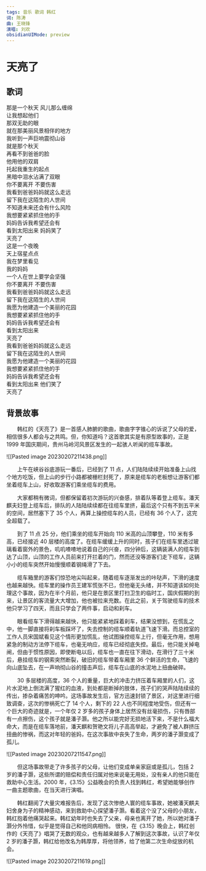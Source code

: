 ```yaml
---
tags: 音乐 歌词 韩红
词: 陈涛
曲: 王晓锋
演唱: 刘欢
obsidianUIMode: preview
---
```


# 天亮了

## 歌词

那是一个秋天
风儿那么缠绵  
让我想起他们  
那双无助的眼  
就在那美丽风景相伴的地方  
我听到一声巨响震彻山谷  
就是那个秋天  
再看不到爸爸的脸  
他用他的双肩  
托起我重生的起点  
黑暗中泪水沾满了双眼  
你不要离开 不要伤害  
我看到爸爸妈妈就这么走远  
留下我在这陌生的人世间  
不知道未来还会有什么风险  
我想要紧紧抓住他的手  
妈妈告诉我希望还会有  
看到太阳出来 妈妈笑了  
天亮了  
这是一个夜晚  
天上宿星点点  
我在梦里看见  
我的妈妈  
一个人在世上要学会坚强  
你不要离开 不要伤害  
我看到爸爸妈妈就这么走远  
留下我在这陌生的人世间  
我愿为他建造一个美丽的花园  
我想要紧紧抓住他的手  
妈妈告诉我希望还会有  
看到太阳出来  
天亮了  
我看到爸爸妈妈就这么走远  
留下我在这陌生的人世间  
我愿为他建造一个美丽的花园  
我想要紧紧抓住他的手  
妈妈告诉我希望还会有  
看到太阳出来 他们笑了  
天亮了

## 背景故事

‌‌‌　　韩红的《天亮了》是一首感人肺腑的歌曲，歌曲字字锥心的诉说了父母的爱，相信很多人都会与之共鸣。但，你知道吗？这首歌其实是有原型故事的，正是 1999 年国庆期间，贵州马岭河风景区发生的一起骇人听闻的缆车事故。

![[Pasted image 20230207211438.png]]

‌‌‌　　上午在峡谷谷底游玩一番后，已经到了 11 点，人们陆陆续续开始准备上山找个地方吃饭，但上山的步行小路都被栅栏封死了，原来是缆车的老板想让游客们都坐着缆车上山，好收取游客们乘坐缆车的费用。

‌‌‌　　大家都稍有微词，但都保留着初次游玩的兴奋感，排着队等着登上缆车。潘天麒夫妇登上缆车后，排队的人陆陆续续都在往缆车里挤，最后这个只有不到五平米的空间，居然塞下了 35 个人，再算上操控缆车的人员，已经有 36 个人了，这完全超载了。

‌‌‌　　到了 11 点 25 分，他们乘坐的缆车开始向 110 米高的山顶攀登，110 米有多高，已经接近 40 层楼的高度了。在缆车缓缓上升的同时，孩子们在缆车里透过玻璃看着窗外的景色，叽叽喳喳地说着自己的兴奋，四分钟后，这辆装满人的缆车到达了山顶，山顶的工作人员前来打开拦着的门，然而还没等游客们走下缆车，这辆小小的缆车突然开始慢慢顺着钢绳滑了下去。

‌‌‌　　缆车箱里的游客们惊恐地尖叫起来，随着缆车逐渐发出的咔哒声，下滑的速度也越来越快。缆车里的操作员王建军慌张不已，但他毫无头绪，并不知道该如何处理这个事故，因为在半个月前，他只是在景区里打扫卫生的临时工，国庆假期的到来，让景区的客流量大大增加，他也被拉来充数。在此之前，关于驾驶缆车的技术他只学习了四天，而且只学会了两件事，启动和刹车。

‌‌‌　　眼看缆车下滑得越来越快，他只能紧紧地踩着刹车，结果没想到，在慌乱之中，他一脚直接将刹车板踩坏了，失去控制的缆车顺着轨道飞速下滑。而总控室的工作人员宋国斌看见这个情形更加慌乱，他试图操控缆车上行，但毫无作用，想用紧急的制动方法停下缆车，也毫无响应，缆车已经彻底失控。最后，他只能关掉电闸，但由于惯性原因，即使断电以后，缆车也一直在往下滑动，在滑行了三十米后，悬挂缆车的钢索突然断裂，破旧的缆车带着车厢里 36 个鲜活的生命，飞速的向山底坠去，在一声响彻山谷的撞击声后，缆车在山底的水泥地上扭曲破碎。

‌‌‌　　30 多层楼的高度，36 个人的重量，巨大的冲击力挤压着车厢里的人们，这片水泥地上倒流满了猩红的血液，到处都是断掉的肢体，孩子们的哭声陆陆续续的传出，掺杂着痛苦的呻吟。这场事故发生后，官方迅速封锁了景区，对这里进行细致调查，这次的惨祸死亡了 14 个人，剩下的 22 人也不同程度地受伤，但还有一个巨大的奇迹就是，一个年仅 2 岁多的孩子身体上居然没有丝毫损伤，只有唇部有一点擦伤，这个孩子就是潘子灏。他之所以能完好无损地活下来，不是什么福大命大，而是在缆车落地前，潘天麒和贺艳文将儿子高高举起，才避免了被人群挤压扭曲的惨祸，而这对年轻的爸妈，在这次事故中丧失了生命，两岁的潘子灏变成了孤儿。

![[Pasted image 20230207211547.png]]

‌‌‌　　但这场事故带走了许多孩子的父母，让他们变成单亲家庭或是孤儿，包括 2 岁的潘子灏，这些所谓的赔偿和责任归属对他来说毫无用处，没有亲人的他只能在救助中心生活。2000 年，《3.15》公益晚会的负责人找到韩红，希望她能够创作一曲主题歌曲，在当天进行演唱。

‌‌‌　　韩红翻阅了大量灾难报告后，发现了这次惨绝人寰的缆车事故，她被潘天麒夫妇舍身为子的精神感动，来到救助中心探望潘子灏。看着这个没了父母的小朋友，韩红抱着他痛哭起来。韩红幼年时也失去了父亲，母亲也离开了她，所以她对潘子灏分外怜惜，似乎是觉得自己和他同病相怜。 很快，在《3.15》晚会上，韩红创作的《天亮了》唱哭了无数的观众，也有越来越多人了解到这次事故，认识了年仅 2 岁的潘子灏，韩红给他改名为韩厚厚，将他领养，给了他第二次生命绽放的机会。

![[Pasted image 20230207211619.png]]